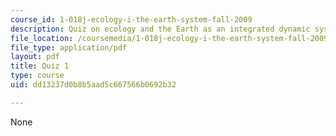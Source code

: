 ```yaml
---
course_id: 1-018j-ecology-i-the-earth-system-fall-2009
description: Quiz on ecology and the Earth as an integrated dynamic system.
file_location: /coursemedia/1-018j-ecology-i-the-earth-system-fall-2009/dd13237d0b8b5aad5c667566b0692b32_MIT1_018JF09_study_1.pdf
file_type: application/pdf
layout: pdf
title: Quiz 1
type: course
uid: dd13237d0b8b5aad5c667566b0692b32

---
```

None